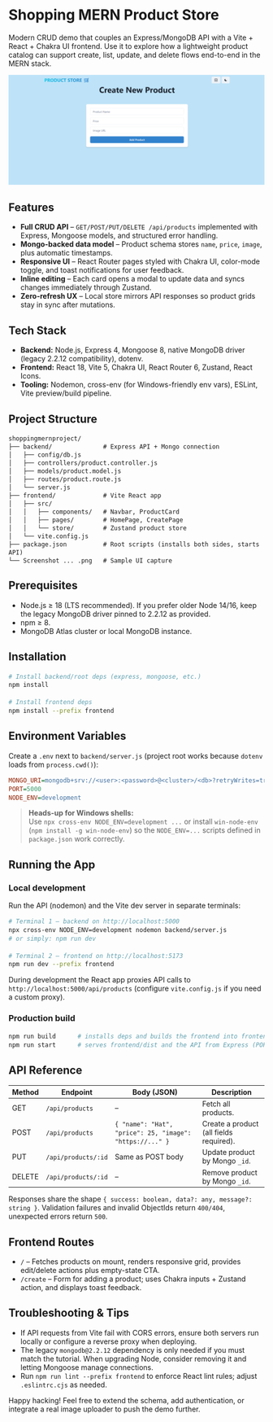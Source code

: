 # Shopping MERN Product Store

Modern CRUD demo that couples an Express/MongoDB API with a Vite + React + Chakra UI frontend. Use it to explore how a lightweight product catalog can support create, list, update, and delete flows end-to-end in the MERN stack.

![Product grid screenshot](./Screenshot%202025-04-15%20022232.png)

## Features
- **Full CRUD API** – `GET/POST/PUT/DELETE /api/products` implemented with Express, Mongoose models, and structured error handling.
- **Mongo-backed data model** – Product schema stores `name`, `price`, `image`, plus automatic timestamps.
- **Responsive UI** – React Router pages styled with Chakra UI, color-mode toggle, and toast notifications for user feedback.
- **Inline editing** – Each card opens a modal to update data and syncs changes immediately through Zustand.
- **Zero-refresh UX** – Local store mirrors API responses so product grids stay in sync after mutations.

## Tech Stack
- **Backend:** Node.js, Express 4, Mongoose 8, native MongoDB driver (legacy 2.2.12 compatibility), dotenv.
- **Frontend:** React 18, Vite 5, Chakra UI, React Router 6, Zustand, React Icons.
- **Tooling:** Nodemon, cross-env (for Windows-friendly env vars), ESLint, Vite preview/build pipeline.

## Project Structure
```text
shoppingmernproject/
├── backend/              # Express API + Mongo connection
│   ├── config/db.js
│   ├── controllers/product.controller.js
│   ├── models/product.model.js
│   ├── routes/product.route.js
│   └── server.js
├── frontend/             # Vite React app
│   ├── src/
│   │   ├── components/   # Navbar, ProductCard
│   │   ├── pages/        # HomePage, CreatePage
│   │   └── store/        # Zustand product store
│   └── vite.config.js
├── package.json          # Root scripts (installs both sides, starts API)
└── Screenshot ... .png   # Sample UI capture
```

## Prerequisites
- Node.js ≥ 18 (LTS recommended). If you prefer older Node 14/16, keep the legacy MongoDB driver pinned to 2.2.12 as provided.
- npm ≥ 8.
- MongoDB Atlas cluster or local MongoDB instance.

## Installation
```bash
# Install backend/root deps (express, mongoose, etc.)
npm install

# Install frontend deps
npm install --prefix frontend
```

## Environment Variables
Create a `.env` next to `backend/server.js` (project root works because `dotenv` loads from `process.cwd()`):

```ini
MONGO_URI=mongodb+srv://<user>:<password>@<cluster>/<db>?retryWrites=true&w=majority
PORT=5000
NODE_ENV=development
```

> **Heads-up for Windows shells:**  
> Use `npx cross-env NODE_ENV=development ...` or install `win-node-env` (`npm install -g win-node-env`) so the `NODE_ENV=...` scripts defined in `package.json` work correctly.

## Running the App

### Local development
Run the API (nodemon) and the Vite dev server in separate terminals:

```bash
# Terminal 1 – backend on http://localhost:5000
npx cross-env NODE_ENV=development nodemon backend/server.js
# or simply: npm run dev

# Terminal 2 – frontend on http://localhost:5173
npm run dev --prefix frontend
```

During development the React app proxies API calls to `http://localhost:5000/api/products` (configure `vite.config.js` if you need a custom proxy).

### Production build
```bash
npm run build      # installs deps and builds the frontend into frontend/dist
npm run start      # serves frontend/dist and the API from Express (PORT default 5000)
```

## API Reference

| Method | Endpoint              | Body (JSON)                                | Description                         |
|--------|-----------------------|--------------------------------------------|-------------------------------------|
| GET    | `/api/products`       | –                                          | Fetch all products.                 |
| POST   | `/api/products`       | `{ "name": "Hat", "price": 25, "image": "https://..." }` | Create a product (all fields required). |
| PUT    | `/api/products/:id`   | Same as POST body                           | Update product by Mongo `_id`.      |
| DELETE | `/api/products/:id`   | –                                          | Remove product by Mongo `_id`.      |

Responses share the shape `{ success: boolean, data?: any, message?: string }`. Validation failures and invalid ObjectIds return `400/404`, unexpected errors return `500`.

## Frontend Routes
- `/` – Fetches products on mount, renders responsive grid, provides edit/delete actions plus empty-state CTA.
- `/create` – Form for adding a product; uses Chakra inputs + Zustand action, and displays toast feedback.

## Troubleshooting & Tips
- If API requests from Vite fail with CORS errors, ensure both servers run locally or configure a reverse proxy when deploying.
- The legacy `mongodb@2.2.12` dependency is only needed if you must match the tutorial. When upgrading Node, consider removing it and letting Mongoose manage connections.
- Run `npm run lint --prefix frontend` to enforce React lint rules; adjust `.eslintrc.cjs` as needed.

Happy hacking! Feel free to extend the schema, add authentication, or integrate a real image uploader to push the demo further.
